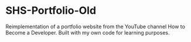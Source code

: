 # SHS-Portfolio-Old
Reimplementation of a portfolio website from the YouTube channel How to Become a Developer. Built with my own code for learning purposes.
